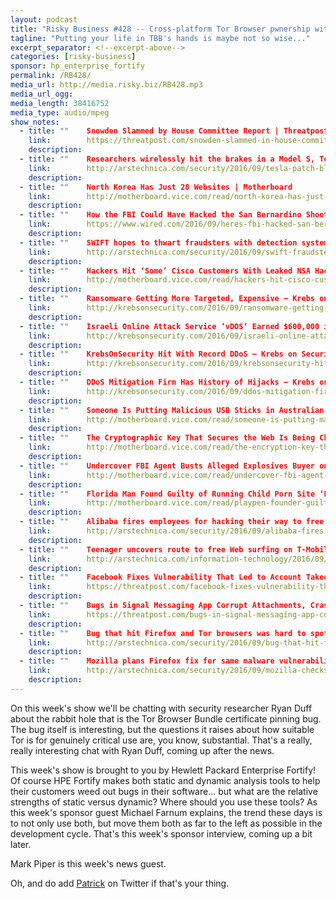 ```yaml
---
layout: podcast
title: "Risky Business #428 -- Cross-platform Tor Browser pwnership with Ryan Duff"
tagline: "Putting your life in TBB's hands is maybe not so wise..."
excerpt_separator: <!--excerpt-above-->
categories: [risky-business]
sponsor: hp_enterprise_fortify
permalink: /RB428/
media_url: http://media.risky.biz/RB428.mp3
media_url_ogg: 
media_length: 38416752
media_type: audio/mpeg
show_notes:
  - title: ""    Snowden Slammed by House Committee Report | Threatpost | The first stop for security news
    link:        https://threatpost.com/snowden-slammed-in-house-committee-report/120661/
    description: 
  - title: ""    Researchers wirelessly hit the brakes in a Model S, Tesla patches quickly | Ars Technica
    link:        http://arstechnica.com/security/2016/09/tesla-patch-blocks-remote-attack-that-could-turn-on-brakes-from-miles-away/
    description: 
  - title: ""    North Korea Has Just 28 Websites | Motherboard
    link:        http://motherboard.vice.com/read/north-korea-has-just-28-websites
    description: 
  - title: ""    How the FBI Could Have Hacked the San Bernardino Shooter’s iPhone | WIRED
    link:        https://www.wired.com/2016/09/heres-fbi-hacked-san-bernardino-shooters-iphone/
    description: 
  - title: ""    SWIFT hopes to thwart fraudsters with detection system in wake of bank heist | Ars Technica
    link:        http://arstechnica.com/security/2016/09/swift-fraudsters-detection-system-bangladesh-bank-heist/
    description: 
  - title: ""    Hackers Hit ‘Some’ Cisco Customers With Leaked NSA Hacking Tools | Motherboard
    link:        http://motherboard.vice.com/read/hackers-hit-cisco-customers-leaked-nsa-hacking-tools-shadow-brokers
    description: 
  - title: ""    Ransomware Getting More Targeted, Expensive — Krebs on Security
    link:        http://krebsonsecurity.com/2016/09/ransomware-getting-more-targeted-expensive/
    description: 
  - title: ""    Israeli Online Attack Service ‘vDOS’ Earned $600,000 in Two Years — Krebs on Security
    link:        http://krebsonsecurity.com/2016/09/israeli-online-attack-service-vdos-earned-600000-in-two-years/
    description: 
  - title: ""    KrebsOnSecurity Hit With Record DDoS — Krebs on Security
    link:        http://krebsonsecurity.com/2016/09/krebsonsecurity-hit-with-record-ddos/
    description: 
  - title: ""    DDoS Mitigation Firm Has History of Hijacks — Krebs on Security
    link:        http://krebsonsecurity.com/2016/09/ddos-mitigation-firm-has-history-of-hijacks/
    description: 
  - title: ""    Someone Is Putting Malicious USB Sticks in Australian Mailboxes | Motherboard
    link:        http://motherboard.vice.com/read/someone-is-putting-malicious-usb-sticks-in-australian-mailboxes
    description: 
  - title: ""    The Cryptographic Key That Secures the Web Is Being Changed for the First Time | Motherboard
    link:        http://motherboard.vice.com/read/the-encryption-key-that-secures-the-web-is-being-changed-for-the-first-time
    description: 
  - title: ""    Undercover FBI Agent Busts Alleged Explosives Buyer on the Dark Web | Motherboard
    link:        http://motherboard.vice.com/read/undercover-fbi-agent-busts-alleged-explosives-buyer-on-the-dark-web
    description: 
  - title: ""    Florida Man Found Guilty of Running Child Porn Site ‘Playpen’ | Motherboard
    link:        http://motherboard.vice.com/read/playpen-founder-guilty
    description: 
  - title: ""    Alibaba fires employees for hacking their way to free mooncakes | Ars Technica
    link:        http://arstechnica.com/security/2016/09/alibaba-fires-employees-for-hacking-their-way-to-free-mooncakes/
    description: 
  - title: ""    Teenager uncovers route to free Web surfing on T-Mobile network | Ars Technica
    link:        http://arstechnica.com/information-technology/2016/09/teenager-uncovers-route-to-free-web-surfing-on-t-mobile-network/
    description: 
  - title: ""    Facebook Fixes Vulnerability That Led to Account Takeover, Pays Researcher $16K | Threatpost | The first stop for security news
    link:        https://threatpost.com/facebook-fixes-vulnerability-that-led-to-account-takeover-pays-researcher-16k/120688/
    description: 
  - title: ""    Bugs in Signal Messaging App Corrupt Attachments, Crash App | Threatpost | The first stop for security news
    link:        https://threatpost.com/bugs-in-signal-messaging-app-corrupt-attachments-crash-app/120643/
    description: 
  - title: ""    Bug that hit Firefox and Tor browsers was hard to spot—now we know why | Ars Technica
    link:        http://arstechnica.com/security/2016/09/bug-that-hit-firefox-and-tor-browsers-was-hard-to-spot-now-we-know-why/
    description: 
  - title: ""    Mozilla plans Firefox fix for same malware vulnerability that bit Tor [updated] | Ars Technica
    link:        http://arstechnica.com/security/2016/09/mozilla-checks-if-firefox-is-affected-by-same-malware-vulnerability-as-tor/
    description: 
---
```


On this week's show we'll be chatting with security researcher Ryan Duff about the rabbit hole that is the Tor Browser Bundle certificate pinning bug. The bug itself is interesting, but the questions it raises about how suitable Tor is for genuinely critical use are, you know, substantial. That's a really, really interesting chat with Ryan Duff, coming up after the news.

This week's show is brought to you by Hewlett Packard Enterprise Fortify! Of course HPE Fortify makes both static and dynamic analysis tools to help their customers weed out bugs in their software... but what are the relative strengths of static versus dynamic? Where should you use these tools? As this week's sponsor guest Michael Farnum explains, the trend these days is to not only use both, but move them both as far to the left as possible in the development cycle. That's this week's sponsor interview, coming up a bit later.

Mark Piper is this week's news guest.

Oh, and do add [Patrick](https://twitter.com/riskybusiness) on Twitter if that's your thing.